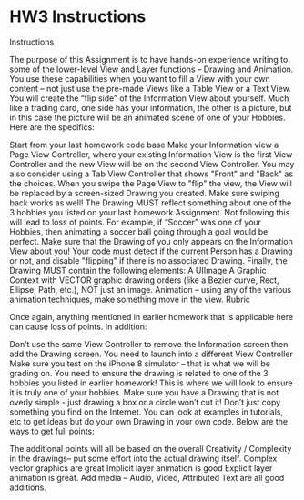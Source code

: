 #  HW3 Instructions

Instructions

The purpose of this Assignment is to have hands-on experience writing to some of the lower-level View and Layer functions – Drawing and Animation.  You use these capabilities when you want to fill a View with your own content – not just use the pre-made Views like a Table View or a Text View.  You will create the “flip side” of the Information View about yourself.  Much like a trading card, one side has your information, the other is a picture, but in this case the picture will be an animated scene of one of your Hobbies.  Here are the specifics:

Start from your last homework code base
Make your Information view a Page View Controller, where your existing Information View is the first View Controller and the new View will be on the second View Controller.  You may also consider using a Tab View Controller that shows "Front" and "Back" as the choices.
When you swipe the Page View to "flip" the view, the View will be replaced by a screen-sized Drawing you created.  Make sure swiping back works as well!
The Drawing MUST reflect something about one of the 3 hobbies you listed on your last homework Assignment.  Not following this will lead to loss of points.  For example, if “Soccer” was one of your Hobbies, then animating a soccer ball going through a goal would be perfect. 
Make sure that the Drawing of you only appears on the Information View about you!  Your code must detect if the current Person has a Drawing or not, and disable "flipping" if there is no associated Drawing.
Finally, the Drawing MUST contain the following elements:
A UIImage
A Graphic Context with VECTOR graphic drawing orders (like a Bezier curve, Rect, Ellipse, Path, etc.), NOT just an image.
Animation – using any of the various animation techniques, make something move in the view.
Rubric

Once again, anything mentioned in earlier homework that is applicable here can cause loss of points.  In addition:

Don’t use the same View Controller to remove the Information screen then add the Drawing screen.  You need to launch into a different View Controller
Make sure you test on the iPhone 8 simulator – that is what we will be grading on.
You need to ensure the drawing is related to one of the 3 hobbies you listed in earlier homework!  This is where we will look to ensure it is truly one of your hobbies.
Make sure you have a Drawing that is not overly simple - just drawing a box or a circle won’t cut it!
Don’t just copy something you find on the Internet.  You can look at examples in tutorials, etc to get ideas but do your own Drawing in your own code. 
Below are the ways to get full points:

The additional points will all be based on the overall Creativity / Complexity in the drawings– put some effort into the actual drawing itself. 
Complex vector graphics are great
Implicit layer animation is good
Explicit layer animation is great.
Add media – Audio, Video, Attributed Text are all good additions.
